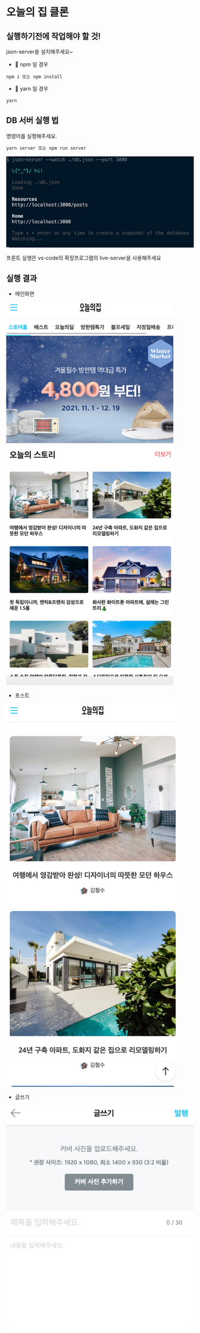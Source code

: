 # 오늘의 집 클론

## 실행하기전에 작업해야 할 것!

json-server을 설치해주세요~

- 📌 npm 일 경우
```
npm i 또는 npm install
```

- 📌 yarn 일 경우

```
yarn
```

## DB 서버 실행 법

명령어를 실행해주세요.

```cmd
yarn server 또는 npm run server
```

![json-server](./dist/json-server.png)


프론트 실행은 vs-code의 확장프로그램의 live-server을 사용해주세요


## 실행 결과

- 메인화면

![main](./dist/main.png)

- 포스트

![post](./dist/post.png)

- 글쓰기

![write](./dist/write.png)
